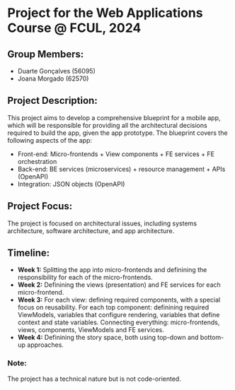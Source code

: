 # Project for the Web Applications Course @ FCUL, 2024

## Group Members:
- Duarte Gonçalves (56095)
- Joana Morgado (62570)

## Project Description:
This project aims to develop a comprehensive blueprint for a mobile app, which will be responsible for providing all the architectural decisions required to build the app, given the app prototype. The blueprint covers the following aspects of the app:
- Front-end: Micro-frontends + View components + FE services + FE orchestration
- Back-end: BE services (microservices) + resource management + APIs (OpenAPI)
- Integration: JSON objects (OpenAPI)

## Project Focus:
The project is focused on architectural issues, including systems architecture, software architecture, and app architecture. 

## Timeline:
- **Week 1:** Splitting the app into micro-frontends and definining the responsibility for each of the micro-frontends.
- **Week 2:** Definining the views (presentation) and FE services for each micro-frontend.
- **Week 3:** For each view: defining required components, with a special focus on reusability.
              For each top component: definining required ViewModels, variables that configure rendering, variables that define context and state variables.
              Connecting everything: micro-frontends, views, components, ViewModels and FE services.
- **Week 4:** Definining the story space, both using top-down and bottom-up approaches.
  
### Note:
The project has a technical nature but is not code-oriented. 
  
